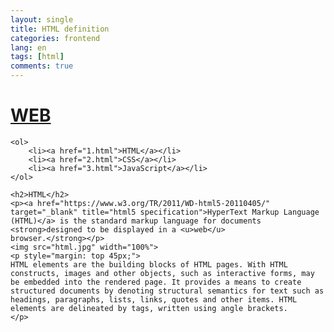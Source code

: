 ```yaml
---
layout: single
title: HTML definition
categories: frontend
lang: en
tags: [html]
comments: true
---
```



<body>
    <h1><a href="index.html">WEB</a></h1>

    <ol>
        <li><a href="1.html">HTML</a></li>
        <li><a href="2.html">CSS</a></li>
        <li><a href="3.html">JavaScript</a></li>
    </ol>

    <h2>HTML</h2>
    <p><a href="https://www.w3.org/TR/2011/WD-html5-20110405/" target="_blank" title="html5 specification">HyperText Markup Language (HTML)</a> is the standard markup language for documents <strong>designed to be displayed in a <u>web</u>
    browser.</strong></p>
    <img src="html.jpg" width="100%">
    <p style="margin: top 45px;">
    HTML elements are the building blocks of HTML pages. With HTML constructs, images and other objects, such as interactive forms, may be embedded into the rendered page. It provides a means to create structured documents by denoting structural semantics for text such as headings, paragraphs, lists, links, quotes and other items. HTML elements are delineated by tags, written using angle brackets.
    </p>
</body>
